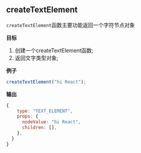 ## createTextElement 

`createTextElement`函数主要功能返回一个字符节点对象

__目标__
1. 创建一个createTextElement函数;
2. 返回文字类型对象;


__例子__
```js
createTextElement("hi React");
```

__输出__
```js
{
    type: "TEXT_ELEMENT",
    props: {
      nodeValue: "hi React",
      children: [],
    },
  }
}

```